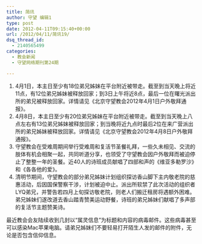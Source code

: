 ```yaml
---
title: 简讯
author: 守望 编辑1
type: post
date: 2012-04-11T09:15:40+00:00
url: /2012/04/11/简讯19/
dsq_thread_id:
  - 2140565499
categories:
  - 教会新闻
  - 守望网络期刊第24期

---
```

  1. 4月1日，本主日至少有18位弟兄姊妹在平台附近被带走。截至到当天晚上将近11点，有12位弟兄姊妹被释放回家；到3日上午将近8点，最后一位在曙光派出所的弟兄被释放回家。详情请见《北京守望教会2012年4月1日户外敬拜通报》。
  2. 4月8日，本主日至少有20位弟兄姊妹在平台附近被带走。截至到当天晚上八点左右有13位弟兄姊妹被释放回家；到当晚将近九点时最后2位在来广营派出所的弟兄姊妹被释放回家。详情请见《北京守望教会2012年4月8日户外敬拜通报》。
  3. 守望教会在受难周期间举行受难周和复活节圣餐礼拜，一些久未相见、交流的肢体有机会相聚一起，共同听道分享，也领受了守望教会因户外敬拜而被迫停止了整整一年的圣餐。近40人的诗班成员献唱了四部和声的《维亚多勒罗沙》和《各各他的爱》。
  4. 清明节期间，守望教会的部分弟兄姊妹计划组织探访香山脚下主内敬老院的慈惠活动，后因国保警察干涉，计划被迫中止。派出所软禁了此次活动的组织者LYQ弟兄，并警告若四月上旬探访敬老院，则老人们搬迁租房将遇额外困难。弟兄姊妹们遂改道去香山踏青赞美运动野餐，诗班的弟兄姊妹们献唱了多声部的复活节主题赞美诗。

最近教会会友陆续收到几封以“属灵信息”为标题和内容的病毒邮件。这些病毒甚至可以感染Mac苹果电脑。请弟兄姊妹们不要轻易打开陌生人发的邮件的附件，无论是否包含信仰信息。